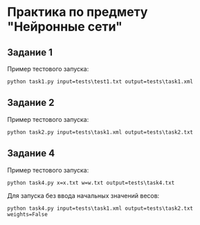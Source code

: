 # Практика по предмету "Нейронные сети"

## Задание 1

Пример тестового запуска:

```
python task1.py input=tests\test1.txt output=tests\task1.xml
```

## Задание 2

Пример тестового запуска:

```
python task2.py input=tests\task1.xml output=tests\task2.txt
```

## Задание 4

Пример тестового запуска:

```
python task4.py x=x.txt w=w.txt output=tests\task4.txt
```

Для запуска без ввода начальных значений весов:

```
python task4.py input=tests\task1.xml output=tests\task2.txt weights=False
```
